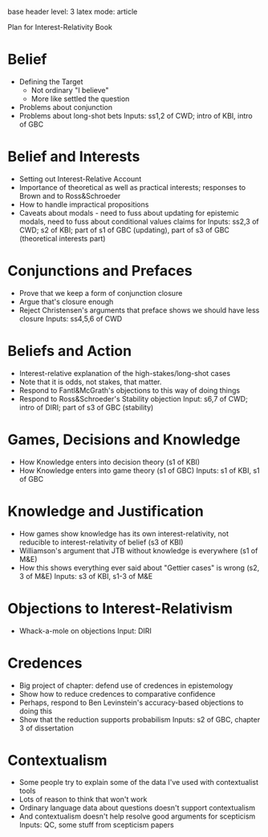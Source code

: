 base header level:	3
latex mode:			article

Plan for Interest-Relativity Book

# Belief #

* Defining the Target
	* Not ordinary "I believe"
	* More like settled the question
* Problems about conjunction
* Problems about long-shot bets
Inputs: ss1,2 of CWD; intro of KBI, intro of GBC

# Belief and Interests #

* Setting out Interest-Relative Account
* Importance of theoretical as well as practical interests; responses to Brown and to Ross&Schroeder
* How to handle impractical propositions
* Caveats about modals - need to fuss about updating for epistemic modals, need to fuss about conditional values claims for 
Inputs: ss2,3 of CWD; s2 of KBI; part of s1 of GBC (updating), part of s3 of GBC (theoretical interests part)

# Conjunctions and Prefaces #

* Prove that we keep a form of conjunction closure
* Argue that's closure enough
* Reject Christensen's arguments that preface shows we should have less closure
Inputs: ss4,5,6 of CWD

# Beliefs and Action #

* Interest-relative explanation of the high-stakes/long-shot cases
* Note that it is odds, not stakes, that matter.
* Respond to Fantl&McGrath's objections to this way of doing things
* Respond to Ross&Schroeder's Stability objection
Input: s6,7 of CWD; intro of DIRI; part of s3 of GBC (stability)


# Games, Decisions and Knowledge #

* How Knowledge enters into decision theory (s1 of KBI)
* How Knowledge enters into game theory (s1 of GBC)
Inputs: s1 of KBI, s1 of GBC

# Knowledge and Justification #

* How games show knowledge has its own interest-relativity, not reducible to interest-relativity of belief (s3 of KBI)
* Williamson's argument that JTB without knowledge is everywhere (s1 of M&E)
* How this shows everything ever said about "Gettier cases" is wrong (s2, 3 of M&E)
Inputs: s3 of KBI, s1-3 of M&E

# Objections to Interest-Relativism #

* Whack-a-mole on objections
Input: DIRI

# Credences #

* Big project of chapter: defend use of credences in epistemology
* Show how to reduce credences to comparative confidence
* Perhaps, respond to Ben Levinstein's accuracy-based objections to doing this
* Show that the reduction supports probabilism
Inputs: s2 of GBC, chapter 3 of dissertation

# Contextualism #

* Some people try to explain some of the data I've used with contextualist tools
* Lots of reason to think that won't work
* Ordinary language data about questions doesn't support contextualism
* And contextualism doesn't help resolve good arguments for scepticism
Inputs: QC, some stuff from scepticism papers
